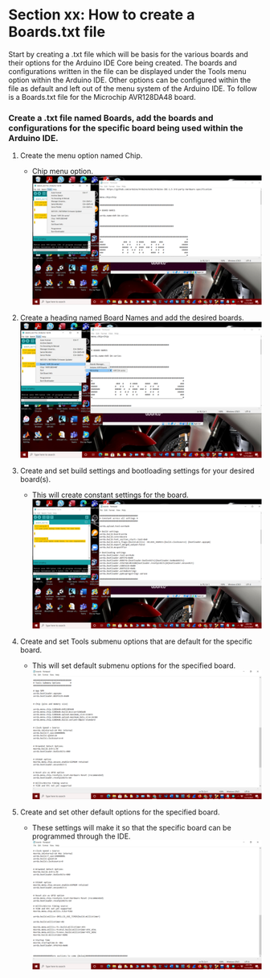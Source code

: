 # Section xx: How to create a Boards.txt file

Start by creating a .txt file which will be basis for the various boards and their options for the Arduino IDE Core
being created.  The boards and configurations written in the file can be displayed under the Tools menu option 
within the Arduino IDE.  Other options can be configured within the file as default and left out of the menu system of
the Arduino IDE.  To follow is a Boards.txt file for the Microchip AVR128DA48 board.       
### Create a .txt file named Boards, add the boards and configurations for the specific board being used within the Arduino IDE.
1. Create the menu option named Chip.  
	- Chip menu option. 
		![Alt text](Chip.png "Chip option")
		
2. Create a heading named Board Names and add the desired boards.
	![Alt text](Board.png "Create Board")
3. Create and set build settings and bootloading settings for your desired board(s).
	- This will create constant settings for the board.
	![Alt text](Tools.png "Tools section")
4. Create and set Tools submenu options that are default for the specific board.
	- This will set default submenu options for the specified board. 
	![Alt text](Tools2.png "Run software")
5. Create and set other default options for the specified board.
	- These settings will make it so that the specific board can be programmed through the IDE.
	![Alt text](Tools3.png "Run software")
